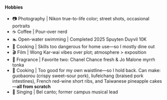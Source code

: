 #### Hobbies

- 📷 Photography | Nikon true-to-life color; street shots, occasional portraits
- ☕️ Coffee | Pour-over nerd
- 🏊 Open-water swimming | Completed 2025 Spuyten Duyvil 10K
- 🍳 Cooking | Skills too dangerous for home use—so I mostly dine out
- 🎬 Film | Wong Kar-wai vibes over plot; atmosphere > exposition
- 🧪 Fragrance | Favorite two: Chanel Chance fresh & Jo Malone myrrh tonka
- 🍳 Cooking | Too good for my own waistline—so I hold back. Can make: guobaorou (crispy sweet–sour pork), liufeichang (braised pork intestines), French red-wine short ribs, and Taiwanese pineapple cakes—**all from scratch**
- 🎤 Singing | Bel canto; former campus musical lead

